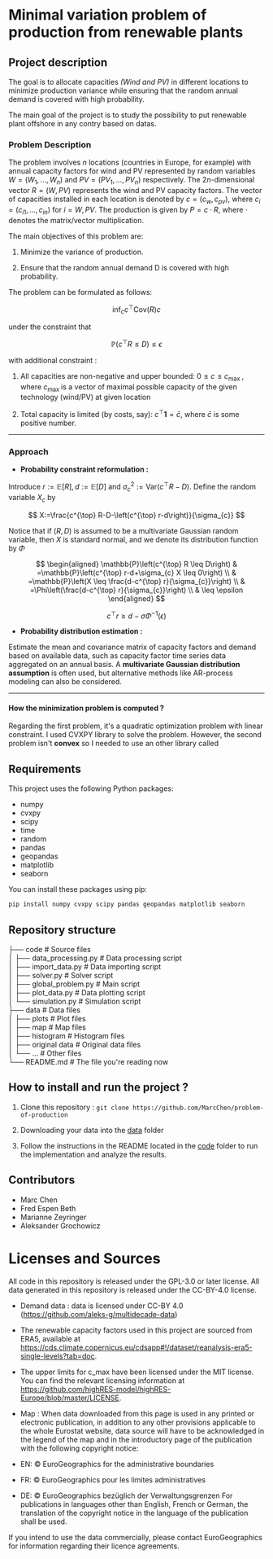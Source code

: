 # Minimal variation problem of production from renewable plants 

## Project description 

The goal is to allocate capacities *(Wind and PV)* in different locations to minimize production variance while ensuring that the random annual demand is covered with high probability.

The main goal of the project is to study the possibility to put renewable plant offshore in any contry based on datas. 

### Problem Description 

The problem involves $n$ locations (countries in Europe, for example) with annual capacity factors for wind and PV represented by random variables $W = (W_1, ..., W_n)$ and $PV = (PV_1, ..., PV_n)$ respectively. The $2n$-dimensional vector $R = (W, PV)$ represents the wind and PV capacity factors. The vector of capacities installed in each location is denoted by $c = (c_w, c_{pv})$, where $c_i = (c_{i1}, ..., c_{in})$ for $i = W, PV$. The production is given by $P = c \cdot R$, where $\cdot$ denotes the matrix/vector multiplication.

The main objectives of this problem are:

1. Minimize the variance of production.

2. Ensure that the random annual demand D is covered with high probability.

The problem can be formulated as follows:

$$
\inf _{c} c^{\top} \text{Cov}(R) c
$$

under the constraint that

$$
\mathbb{P}\left(c^{\top} R \leq D\right) \leq \epsilon
$$

with additional constraint : 

1. All capacities are non-negative and upper bounded: $0 \leq c \leq c_{\text {max }}$, where $c_{\text {max }}$ is a vector of maximal possible capacity of the given technology (wind/PV) at given location

2. Total capacity is limited (by costs, say): $c^{\top} \mathbf{1}=\bar{c}$, where $\bar{c}$ is some positive number.

***
### Approach 

- **Probability constraint reformulation :**

Introduce $r:=\mathbb{E}[R], d:=\mathbb{E}[D]$ and $\sigma_{c}^{2}:=\text{Var}\left(c^{\top} R-D\right)$. Define the random variable $X_{c}$ by

$$
X:=\frac{c^{\top} R-D-\left(c^{\top} r-d\right)}{\sigma_{c}}
$$

Notice that if $(R, D)$ is assumed to be a multivariate Gaussian random variable, then $X$ is standard normal, and we denote its distribution function by $\Phi$

$$
\begin{aligned}
\mathbb{P}\left(c^{\top} R \leq D\right) & =\mathbb{P}\left(c^{\top} r-d+\sigma_{c} X \leq 0\right) \\
& =\mathbb{P}\left(X \leq \frac{d-c^{\top} r}{\sigma_{c}}\right) \\
& =\Phi\left(\frac{d-c^{\top} r}{\sigma_{c}}\right) \\
& \leq \epsilon
\end{aligned}
$$

$$
c^{\top} r \geq d-\sigma \Phi^{-1}(\epsilon)
$$

- **Probability distribution estimation :**

Estimate the mean and covariance matrix of capacity factors and demand based on available data, such as capacity factor time series data aggregated on an annual basis. A **multivariate Gaussian distribution assumption** is often used, but alternative methods like AR-process modeling can also be considered.

***

#### How the minimization problem is computed ? 

Regarding the first problem, it's a quadratic optimization problem with linear constraint. I used CVXPY library to solve the problem. However, the second problem isn't **convex** so I needed to use an other library called 

## Requirements

This project uses the following Python packages:

- numpy
- cvxpy
- scipy
- time
- random
- pandas
- geopandas
- matplotlib
- seaborn

You can install these packages using pip:

```bash
pip install numpy cvxpy scipy pandas geopandas matplotlib seaborn
````

## Repository structure 


├── code # Source files   
│ ├── data_processing.py # Data processing script     
│ ├── import_data.py # Data importing script    
│ ├── solver.py # Solver script  
│ ├── global_problem.py # Main script  
│ ├── plot_data.py # Data plotting script  
│ └── simulation.py # Simulation script  
├── data # Data files  
│ ├── plots # Plot files  
│ ├── map # Map files  
│ ├── histogram # Histogram files  
│ ├── original data # Original data files  
│ └── ... # Other files  
└── README.md # The file you're reading now

## How to install and run the project ? 

1. Clone this repository : 
``git clone https://github.com/MarcChen/problem-of-production``

2. Downloading your data into the [data](https://github.com/MarcChen/problem-of-production/tree/main/data) folder 
3. Follow the instructions in the README located in the [code](https://github.com/MarcChen/problem-of-production/tree/main/code) folder to run the implementation and analyze the results.


## Contributors 

- Marc Chen 
- Fred Espen Beth 
- Marianne Zeyringer
- Aleksander Grochowicz

# Licenses and Sources


All code in this repository is released under the GPL-3.0 or later license. All data generated in this repository is released under the CC-BY-4.0 license.

- Demand data : data is licensed under CC-BY 4.0 (https://github.com/aleks-g/multidecade-data)

- The renewable capacity factors used in this project are sourced from ERA5, available at https://cds.climate.copernicus.eu/cdsapp#!/dataset/reanalysis-era5-single-levels?tab=doc.

- The upper limits for c_max have been licensed under the MIT license. You can find the relevant licensing information at https://github.com/highRES-model/highRES-Europe/blob/master/LICENSE.

- Map : When data downloaded from this page is used in any printed or electronic publication, in addition to any other provisions applicable to the whole Eurostat website, data source will have to be acknowledged in the legend of the map and in the introductory page of the publication with the following copyright notice:

- EN: © EuroGeographics for the administrative boundaries
- FR: © EuroGeographics pour les limites administratives
- DE: © EuroGeographics bezüglich der Verwaltungsgrenzen
For publications in languages other than English, French or German, the translation of the copyright notice in the language of the publication shall be used.

If you intend to use the data commercially, please contact EuroGeographics for information regarding their licence agreements.
